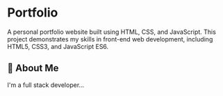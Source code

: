 
# Portfolio

A personal portfolio website built using HTML, CSS, and JavaScript. This project demonstrates my skills in front-end web development, including HTML5, CSS3, and JavaScript ES6.




## 🚀 About Me
I'm a full stack developer...

